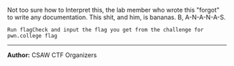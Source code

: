 Not too sure how to Interpret this, the lab member who wrote this "forgot" to write any documentation. This shit, and him, is bananas. B, A-N-A-N-A-S.

`Run flagCheck and input the flag you get from the challenge for pwn.college flag`

---
**Author:** CSAW CTF Organizers